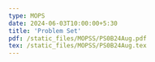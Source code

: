 ```yaml
---
type: MOPS
date: 2024-06-03T10:00:00+5:30
title: 'Problem Set'
pdf: /static_files/MOPSS/PS0B24Aug.pdf
tex: /static_files/MOPSS/PS0B24Aug.tex
---
```


<!-- 
solutions: /static_files/pssb/PS0B24Aug.pdf -->
